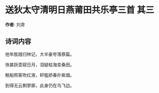 # 送狄太守清明日燕莆田共乐亭三首  其三

**作者**: 刘弇

## 诗词内容

他年胜践归林记，大半豪夸落蔡篇。

快甚跃壶窥日月，泪疑枯海变桑田。

觥船照客吹红液，轩槛娇春扑紫烟。

到得无云剩寥廓，此身仍在鸟飞边。


